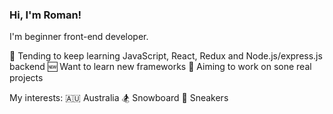 ### Hi, I'm Roman!
I'm beginner front-end developer.  

📖 Tending to keep learning JavaScript, React, Redux and Node.js/express.js backend
🆕 Want to learn new frameworks
🎯 Aiming to work on sone real projects

My interests:
🇦🇺 Australia
🏂 Snowboard
👟 Sneakers
